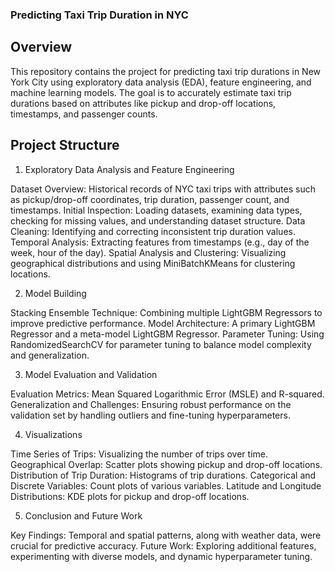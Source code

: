 ### **Predicting Taxi Trip Duration in NYC**

## **Overview**

This repository contains the project for predicting taxi trip durations in New York City using exploratory data analysis (EDA), feature engineering, and machine learning models. The goal is to accurately estimate taxi trip durations based on attributes like pickup and drop-off locations, timestamps, and passenger counts.

## **Project Structure**

1. Exploratory Data Analysis and Feature Engineering

Dataset Overview: Historical records of NYC taxi trips with attributes such as pickup/drop-off coordinates, trip duration, passenger count, and timestamps.
Initial Inspection: Loading datasets, examining data types, checking for missing values, and understanding dataset structure.
Data Cleaning: Identifying and correcting inconsistent trip duration values.
Temporal Analysis: Extracting features from timestamps (e.g., day of the week, hour of the day).
Spatial Analysis and Clustering: Visualizing geographical distributions and using MiniBatchKMeans for clustering locations.

2. Model Building

Stacking Ensemble Technique: Combining multiple LightGBM Regressors to improve predictive performance.
Model Architecture: A primary LightGBM Regressor and a meta-model LightGBM Regressor.
Parameter Tuning: Using RandomizedSearchCV for parameter tuning to balance model complexity and generalization.

3. Model Evaluation and Validation

Evaluation Metrics: Mean Squared Logarithmic Error (MSLE) and R-squared.
Generalization and Challenges: Ensuring robust performance on the validation set by handling outliers and fine-tuning hyperparameters.

4. Visualizations

Time Series of Trips: Visualizing the number of trips over time.
Geographical Overlap: Scatter plots showing pickup and drop-off locations.
Distribution of Trip Duration: Histograms of trip durations.
Categorical and Discrete Variables: Count plots of various variables.
Latitude and Longitude Distributions: KDE plots for pickup and drop-off locations.

5. Conclusion and Future Work

Key Findings: Temporal and spatial patterns, along with weather data, were crucial for predictive accuracy.
Future Work: Exploring additional features, experimenting with diverse models, and dynamic hyperparameter tuning.
